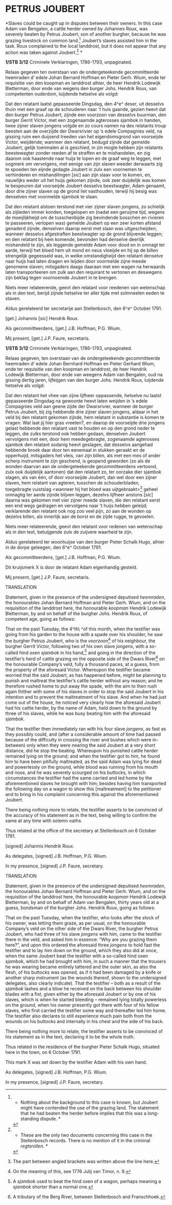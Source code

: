 # PETRUS JOUBERT

*Slaves could be caught up in disputes between their owners. In this
case Adam van Bengalen, a cattle herder owned by Johannes Roux, was
severely beaten by Petrus Joubert, son of another burgher, because he
was grazing livestock on common land.[^1] Joubert’s slaves
assisted him in the task. Roux complained to the local landdrost, but it
does not appear that any action was taken against Joubert.[^2] *

**1/STB 3/12** Criminele Verklaringen, 1786-1793, unpaginated.

Relaas gegeven ten overstaan van de ondergeteekende gecommitteerde
heemraden d’ edele Johan Bernard Hoffman en Pieter Gerh. Wium, ende ter
requisitie van den koopman en landdrost alhier, de heer Hendrik Lodewijk
Bletterman, door ende van wegens den burger Johs. Hendrik Roux, van
competenten ouderdom, luijdende hetselve als volgd:

Dat den relatant laatst gepasseerde Dingsdag, den 4^e^ deser, uit
desselvs thuin met een graaf op de schouderen naar ’t huis gaande,
gezien heevt dat den burger Petrus Joubert, zijnde een voorzoon van
desselvs buurman, den burger Gerrit Victor, met een zogenaamde
agterosses sjambok in handen, twee zijner slaven jongens volgde en zo
cours namen na des relatants troup beesten aan de overzijde der
Dwarsrivier op ’s edele Compagnies veld, na gissing ruim een duijsend
treeden van het eigendomsgrond van voorseijde Victor, weijdende; wanneer
den relatant, bedugd zijnde dat gemelde Joubert, gelijk toenmalen al is
geschied, in zin mogte hebben zijn relatants beestewagter zonder reeden
af te straffen en te mishandelen, en zig daarom ook haastende naar huijs
te lopen en de graaf weg te leggen, met oogmerk om vervolgens, met
eenige van zijn slaven weeder derwaarts zig te spoeden ten eijnde
gedagte Joubert in zulx een voornemen te verhinderen en mishandilingen
\[*sic*\] aan zijn slaav voor te komen, en, nauwlijks weder uit het
huijs gekomen zijnde, ook zeer duijdelijk was komen te bespeuren dat
voorseijde Joubert desselvs beestwagter, Adam genaamt, door drie zijner
slaven op de grond liet vasthouden, terwijl hij besig was denselven met
voormelde sjambok te slaan.

Dat den relatant alstoen terstond met vier zijner slaven jongens, zo
schielijk als zijlieden immer konden, toegelopen en (nadat een geruijme
tijd, wegens de moeijlijkheijd om de tusschenbijde zig bevindende
bosschen en rivieren te passeeren, verlopen was) gemelde Joubert op een
zeer korten afstand genaderd zijnde, denselven daarop eerst met slaan
was uitgescheijden; wanneer desselvs afgestraften beestwagter op de
grond blijvende leggen; en den relatant bij hem komende, bevonden had
denselve deerlijk mishandeld te zijn, als leggende gemelde Adam voor
dood en in onmagt ter aarde, terwijl het bloed hem uit mond en neus
vloeijde en hij op de billen strengelijk gegeesseld was, in welke
omstandigheijd den relatant denselve naar huijs had laten dragen en
leijden door voormelde zijne meede genomene slaven; mitsgaders daags
daaraan met een wagen na herwaards laten transporteeren om zulk aan den
requirant te vertonen en deswegens zijn beklag tegen voornoemde Joubert
in te brengen.

Niets meer relateerende, geevt den relatant voor reedenen van wetenschap
als in den text, berijd zijnde hetselve ter aller tijde met solmneelen
eeden te staven.

Aldus gerelateerd ter secretarije aan Stellenbosch, den 6^e^ October
1791.

\[get.\] Johannis \[*sic*\] Hendrik Roux.

Als gecommitteerdens, \[get.\] J.B. Hoffman, P.G. Wium.

Mij present, \[get.\] J.P. Faure, secretaris.

**1/STB 3/12** Criminele Verklaringen, 1786-1793, unpaginated.

Relaas gegeven, ten overstaan van de ondergeteekende gecommitteerde
heemraden d’ edele Johan Bernhard Hoffman en Pieter Gerhard Wium, ende
ter requisitie van den koopman en landdrost, de heer Hendrik Lodewijk
Bletterman, door ende van weegens Adam van Bengalen, oud na gissing
dertig jaren, lijfeijgen van den burger Johs. Hendrik Roux, luijdende
hetselve als volgd:

Dat den relatant het vhee van zijne lijfheer oppassende, hetselve nu
laatst gepasseerde Dingsdag na gewoonte heevt laten weijden in ’s edele
Compagnies veld aan geene zijde der Dwarsrivier, wanneer de burger
Petrus Joubert, bij zig hebbende drie zijner slaven jongens, aldaar in
het veld bij den relatant gekomen zijnde, hem relatant in substantie is
komen te vragen: Wat laat jij hier gras vreeten?, en daarop de
voorseijde drie jongens gelast hebbende den relatant vast te houden en
op den grond neder te leggen, die zulks terstond ook hebben gedaan,
denselven Joubert vervolgens met een, door hem meedegebragte, zogenaamde
agterosses sjambok den relatant sodanig heevt geslagen, dat desselvs
aangehad hebbende broek daar door ten eenemaal in stukken geraakt en de
opperhuijd, mitsgaders het vleis, van zijn billen, als met een mes of
ander scherp instrument te zijn geschend, is geopend geworden (zo als de
wonden daarvan aan de ondergeteekende gecommitteerdens vertoond, zulx
ook duijdelijk aantonen) dat den relatant zo, ter oorzake dier sjambok
slagen, als van één, of door voorseijde Joubert, dan wel door een zijner
slaven, hem relatant van agteren, tusschen de schouderbladen,
toegebragte vuistslag \<wanneer hij het bloed was uijtgebraakt\>[^3]
geheel onmagtig ter aarde zijnde blijven leggen, dezelvs lijfheer
anstons \[*sic*\] daarna was gekomen met vier zijner meede slaven, die
den relatant eerst een end wegs gedragen en vervolgens naar ’t huijs
hebben geleijd; verklarende den relatant ook nog zoo veel pijn, zo aan
de wonden op dezelvs billen, als innerlijk aan de borst en de zijde
rugge, te gevoelen.

Niets meer relateerende, geevt den relatant voor redenen van wetenschap
als in den text, betuijgende zulx de zuijvere waarheid te zijn.

Aldus gerelateerd ter woonhuijse van den burger Pieter Schalk Hugo,
alhier in de dorpe geleegen, den 6^e^ October 1791.

Als gecommitteerdens, \[get.\] J.B. Hoffman, P.G. Wium.

Dit kruijsmerk X is door de relatant Adam eigenhandig gesteld.

Mij present, \[get.\] J.P. Faure, secretaris.

TRANSLATION

Statement, given in the presence of the undersigned deputised
*heemraden*, the honourables Johan Bernard Hoffman and Pieter Gerh.
Wium, and on the requisition of the landdrost here, the honourable
*koopman* Hendrik Lodewijk Bletterman, by and on behalf of the burgher
Johs. Hendrik Roux, of competent age, going as follows:  
  
That on the past Tuesday, the 4^th\ ^of this month, when the testifier
was going from his garden to the house with a spade over his shoulder,
he saw the burgher Petrus Joubert, who is the *voorzoon*[^4] of his
neighbour, the burgher Gerrit Victor, following two of his own slave
*jongens*, with a so-called hind oxen *sjambok* in his hand,[^5] and
going in the direction of the testifier’s herd of cattle grazing on the
opposite side of the Dwars River[^6] on the honourable Company’s veld,
fully a thousand paces, at a guess, from the property of the aforesaid
Victor. Whereupon the testifier became worried that the said Joubert, as
has happened before, might be planning to punish and maltreat the
testifier’s cattle herder without any reason; and he therefore rushed
home to put away the spade, with the aim to then rush again thither with
some of his slaves in order to stop the said Joubert in his intention
and to prevent the maltreatment of his slave. And when he had just come
out of the house, he noticed very clearly how the aforesaid Joubert had
his cattle herder, by the name of Adam, held down to the ground by three
of his slaves, while he was busy beating him with the aforesaid
*sjambok*.

That the testifier then immediately ran with his four slave *jongens*,
as fast as they possibly could, and (after a considerable amount of time
had passed because of the difficulty in crossing the river and bushes
which were in-between) only when they were nearing the said Joubert at a
very short distance, did he stop the beating. Whereupon his punished
cattle herder remained lying on the ground; and when the testifier got
to him, he found him to have been pitifully maltreated, as the said Adam
was lying for dead and powerlessly on the ground, while blood was
running from his mouth and nose, and he was severely scourged on his
buttocks, in which circumstances the testifier had the same carried and
led home by the aforementioned slaves he brought with him; besides
having him transported the following day on a wagon to show this
\[maltreatment\] to the petitioner and to bring in his complaint
concerning this against the aforementioned Joubert.

There being nothing more to relate, the testifier asserts to be
convinced of the accuracy of his statement as in the text, being willing
to confirm the same at any time with solemn oaths.

Thus related at the office of the secretary at Stellenbosch on 6 October
1791.

\[signed\] Johannis Hendrik Roux.

As delegates, \[signed\] J.B. Hoffman, P.G. Wium.

In my presence, \[signed\] J.P. Faure, secretary.

TRANSLATION

Statement, given in the presence of the undersigned deputised
*heemraden*, the honourables Johan Bernard Hoffman and Pieter Gerh.
Wium, and on the requisition of the landdrost here, the honourable
*koopman* Hendrik Lodewijk Bletterman, by and on behalf of Adam van
Bengalen, thirty years old at a guess, bondsman of the burgher Johs.
Hendrik Roux, going as follows:

That on the past Tuesday, when the testifier, who looks after the stock
of his owner, was letting them graze, as per usual, on the honourable
Company’s veld on the other side of the Dwars River, the burgher Petrus
Joubert, who had three of his slave *jongens* with him, came to the
testifier there in the veld, and asked him in essence: “Why are you
grazing them here?”, and upon this ordered the aforesaid three *jongens*
to hold fast the testifier and to lay him down on the ground, which they
also did at once, when the same Joubert beat the testifier with a
so-called hind oxen *sjambok*, which he had brought with him, in such a
manner that the trousers he was wearing became entirely tattered and the
outer skin, as also the flesh, of his buttocks was opened, as if it had
been damaged by a knife or another sharp instrument (as the wounds
thereof, shown to the undersigned delegates, also clearly indicate).
That the testifier – both as a result of the *sjambok* lashes and a blow
he received on the back between his shoulder blades with a fist, given
either by the aforesaid Joubert or by one of his slaves, which is when
he started bleeding – remained lying totally powerless on the ground,
when his owner presently got there with four of his fellow slaves, who
first carried the testifier some way and thereafter led him home. The
testifier also declares to still experience much pain both from the
wounds on his buttocks and internally in his chest and the side of his
back.

There being nothing more to relate, the testifier asserts to be
convinced of his statement as in the text, declaring it to be the whole
truth.

Thus related in the residence of the burgher Pieter Schalk Hugo,
situated here in the town, on 6 October 1791.

This mark X was set down by the testifier Adam with his own hand.

As delegates, \[signed\] J.B. Hoffman, P.G. Wium.

In my presence, \[signed\] J.P. Faure, secretary.

[^1]:  * Nothing about the background to this case is known, but Joubert
    might have contended the use of the grazing land. The statement that
    he had beaten the herder before implies that this was a
    long-standing dispute. *

[^2]: * These are the only two documents concerning this case in the
    Stellenbosch records. There is no mention of it in the criminal
    *regtsrollen*. *

[^3]:  The part between angled brackets was written above the line here.

[^4]:  On the meaning of this, see 1776 Julij van Timor, n. 9.

[^5]:  A *sjambok* used to beat the hind oxen of a wagon, perhaps
    meaning a *sjambok* shorter than a normal one.

[^6]:  A tributary of the Berg River, between Stellenbosch and
    Franschhoek.
